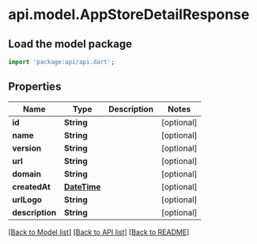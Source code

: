 # api.model.AppStoreDetailResponse

## Load the model package
```dart
import 'package:api/api.dart';
```

## Properties
Name | Type | Description | Notes
------------ | ------------- | ------------- | -------------
**id** | **String** |  | [optional] 
**name** | **String** |  | [optional] 
**version** | **String** |  | [optional] 
**url** | **String** |  | [optional] 
**domain** | **String** |  | [optional] 
**createdAt** | [**DateTime**](DateTime.md) |  | [optional] 
**urlLogo** | **String** |  | [optional] 
**description** | **String** |  | [optional] 

[[Back to Model list]](../README.md#documentation-for-models) [[Back to API list]](../README.md#documentation-for-api-endpoints) [[Back to README]](../README.md)


